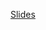 [Slides](/Scienze/Biochimica/5.%20Metabolismo%20glucosio/Slides/Curtis_nuovo_Invito_respiraz%20cellulare.pdf)
